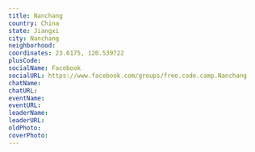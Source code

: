 ```yaml
---
title: Nanchang
country: China
state: Jiangxi
city: Nanchang
neighborhood: 
coordinates: 23.6175, 120.539722
plusCode:
socialName: Facebook
socialURL: https://www.facebook.com/groups/free.code.camp.Nanchang
chatName:
chatURL:
eventName:
eventURL:
leaderName:
leaderURL:
oldPhoto: 
coverPhoto:
---
```

